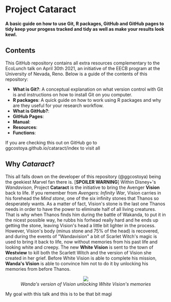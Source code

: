 # Project **Cataract**
**A basic guide on how to use Git, R packages, GitHub and GitHub pages to tidy keep your progess tracked and tidy as well as make your results look kewl.**

## Contents 

This GitHub repository contains all extra resources complementary to the EcoLunch talk on April 30th 2021, an initiative of the EECB program at the
University of Nevada, Reno. Below is a guide of the contents of this repository: 

- **What is Git?**: A conceptual explanation on what version control with Git is and instructions on how to install Git on you computer. 
- **R packages**: A quick guide on how to work using R packages and why are they useful for your research workflow. 
- **What is GitHub?**:
- **GitHub Pages**:
- **Manual**:
- **Resources**:
- **Functions**:



If you are checking this out on GitHub go to ggcostoya.github.io/cataract/index to visit all

## Why *Cataract*? 

This all falls down on the developer of this repository (@ggcostoya) being the geekiest Marvel fan there is. [**SPOILER WARNING**] Within Disney+'s *Wandavison*, Project **Cataract**  is the initiative to bring the Avenger **Vision** back to life. If you remember from *Avengers: Infinity War*, Vision carries in his forehead the *Mind stone*, one of the six infinity stones that Thanos so desperately wants. As a matter of fact, Vision's stone is the last one Thanos needs in order to have the power to eliminate half of all living creatures. That is why when Thanos finds him during the battle of Wakanda, to put it in the nicest possible way, he rubbs his forhead really hard and he ends up getting the stone, leaving Vision's head a little bit lighter in the process. However, Vision's body (minus stone and 75% of the head) is recovered, and during the events of "Wandavision" a bit of Scarlet Witch's magic is used to bring it back to life, now without memories from his past life and looking white and creepy. The new **White Vision** is sent to the town of **Westview** to kill both the Scarlett Witch and the version of Vision she created in her grief. Before White Vision is able to complete his mission, **Wanda's Vision** is able to convince him not to do it by unlocking his memories from before Thanos. 

<p align="center">
  <img src="https://internewscast.com/wp-content/uploads/2021/03/wandavision-what-exactly-happened-to-the-white-vision.jpg" />
  <br>
  <em> Wanda's version of Vision unlocking White Vision's memories </em>
</p>

My goal with this talk and this  is to be that bit magi


